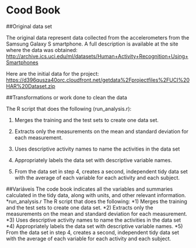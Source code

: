 ﻿# Cood Book

##Original data set

The original data represent data collected from the accelerometers from the Samsung Galaxy S smartphone. A full description is available at the site where the data was obtained:
<http://archive.ics.uci.edu/ml/datasets/Human+Activity+Recognition+Using+Smartphones>

Here are the initial data for the project:
<https://d396qusza40orc.cloudfront.net/getdata%2Fprojectfiles%2FUCI%20HAR%20Dataset.zip>


##Transformations or work done to clean the data

The R script that does the following (run_analysis.r):

1. Merges the training and the test sets to create one data set.

2. Extracts only the measurements on the mean and standard deviation for each measurement.

3. Uses descriptive activity names to name the activities in the data set

4. Appropriately labels the data set with descriptive variable names.

5. From the data set in step 4, creates a second, independent tidy data set with the average of each variable for each activity and each subject.


##Variáveis
The code book  indicates all the variables and summaries calculated in the tidy data, along with units, and other relevant information.
*run_analysis.r
The R script that does the following:
*1) Merges the training and the test sets to create one data set.
*2) Extracts only the measurements on the mean and standard deviation for each measurement.
*3) Uses descriptive activity names to name the activities in the data set
*4) Appropriately labels the data set with descriptive variable names.
*5) From the data set in step 4, creates a second, independent tidy data set with the average of each variable for each activity and each subject.